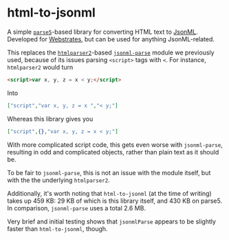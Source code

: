 # html-to-jsonml

A simple [`parse5`](https://github.com/inikulin/parse5)-based library for converting HTML text to
[JsonML](http://www.jsonml.org/). Developed for [Webstrates](https://webstrates.net/), but can be
used for anything JsonML-related.

This replaces the [`htmlparser2`](https://github.com/fb55/htmlparser2)-based
[`jsonml-parse`](https://github.com/CMTegner/jsonml-parse) module we previously used, because  of
its issues parsing `<script>` tags with `<`. For instance, `htmlparser2` would turn

```html
<script>var x, y, z = x < y;</script>
```

Into

```json
["script","var x, y, z = x ","< y;"]
```

Whereas this library gives you

```json
["script",{},"var x, y, z = x < y;"]
```

With more complicated script code, this gets even worse with `jsonml-parse`, resulting in odd and
complicated objects, rather than plain text as it should be.

To be fair to `jsonml-parse`, this is not an issue with the module itself, but with the the
underlying `htmlparser2`.

Additionally, it's worth noting that `html-to-jsonml` (at the time of writing) takes up 459 KB: 29
KB of which is this library itself, and 430 KB on parse5. In comparison, `jsonml-parse` uses a
total 2.6 MB.

Very brief and initial testing shows that `jsonmlParse` appears to be slightly faster than
`html-to-jsonml`, though.